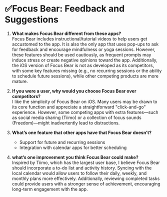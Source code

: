 # ✅Focus Bear: Feedback and Suggestions

1. **What makes Focus Bear different from these apps?**  
   Focus Bear includes instructional/tutorial videos to help users get accustomed to the app. It is also the only app that uses pop-ups to ask for feedback and encourage mindfulness or yoga sessions. However, these features should be used cautiously, as frequent prompts may induce stress or create negative opinions toward the app. Additionally, the iOS version of Focus Bear is not as developed as its competitors, with some key features missing (e.g., no recurring sessions or the ability to schedule future sessions), while other competing products are more mature.

2. **If you were a user, why would you choose Focus Bear over competitors?**  
   I like the simplicity of Focus Bear on iOS. Many users may be drawn to its core function and appreciate a straightforward "click-and-go" experience. However, some competing apps with extra features—such as social media sharing (Tiimo) or a collection of focus sounds (Freedom)—might inadvertently lead to distractions.

3. **What’s one feature that other apps have that Focus Bear doesn’t?**  
   - Support for future and recurring sessions  
   - Integration with calendar apps for better scheduling  

4. **what’s one improvement you think Focus Bear could make?**  
   Inspired by Tiimo, which has the largest user base, I believe Focus Bear should incorporate a to-do list and activity history. Syncing with the local calendar would allow users to follow their daily, weekly, and monthly plans more effectively. Additionally, reviewing completed tasks could provide users with a stronger sense of achievement, encouraging long-term engagement with the app.
